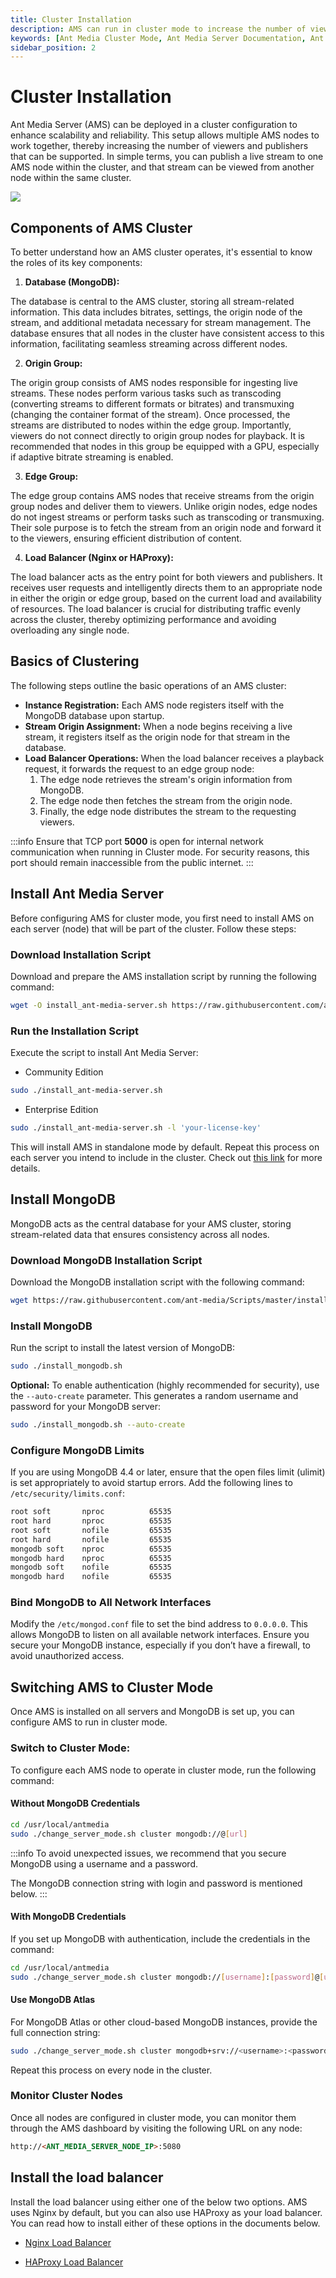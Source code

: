 ```yaml
---
title: Cluster Installation
description: AMS can run in cluster mode to increase the number of viewers and publishers. You can publish a live stream to one node of AMS in the cluster and you can watch the stream in another node in the cluster.
keywords: [Ant Media Cluster Mode, Ant Media Server Documentation, Ant Media Server Tutorials]
sidebar_position: 2
---
```


# Cluster Installation

Ant Media Server (AMS) can be deployed in a cluster configuration to enhance scalability and reliability. This setup allows multiple AMS nodes to work together, thereby increasing the number of viewers and publishers that can be supported. In simple terms, you can publish a live stream to one AMS node within the cluster, and that stream can be viewed from another node within the same cluster.

![](@site/static/img/origin_edge.png)

## Components of AMS Cluster

To better understand how an AMS cluster operates, it's essential to know the roles of its key components:

1. **Database (MongoDB):**

The database is central to the AMS cluster, storing all stream-related information. This data includes bitrates, settings, the origin node of the stream, and additional metadata necessary for stream management. The database ensures that all nodes in the cluster have consistent access to this information, facilitating seamless streaming across different nodes.

2. **Origin Group:**

The origin group consists of AMS nodes responsible for ingesting live streams. These nodes perform various tasks such as transcoding (converting streams to different formats or bitrates) and transmuxing (changing the container format of the stream). Once processed, the streams are distributed to nodes within the edge group. Importantly, viewers do not connect directly to origin group nodes for playback. It is recommended that nodes in this group be equipped with a GPU, especially if adaptive bitrate streaming is enabled.

3. **Edge Group:**

The edge group contains AMS nodes that receive streams from the origin group nodes and deliver them to viewers. Unlike origin nodes, edge nodes do not ingest streams or perform tasks such as transcoding or transmuxing. Their sole purpose is to fetch the stream from an origin node and forward it to the viewers, ensuring efficient distribution of content.

4. **Load Balancer (Nginx or HAProxy):**

The load balancer acts as the entry point for both viewers and publishers. It receives user requests and intelligently directs them to an appropriate node in either the origin or edge group, based on the current load and availability of resources. The load balancer is crucial for distributing traffic evenly across the cluster, thereby optimizing performance and avoiding overloading any single node.

## Basics of Clustering

The following steps outline the basic operations of an AMS cluster:

- **Instance Registration:** Each AMS node registers itself with the MongoDB database upon startup.
- **Stream Origin Assignment:** When a node begins receiving a live stream, it registers itself as the origin node for that stream in the database.
- **Load Balancer Operations:** When the load balancer receives a playback request, it forwards the request to an edge group node:
  1. The edge node retrieves the stream's origin information from MongoDB.
  2. The edge node then fetches the stream from the origin node.
  3. Finally, the edge node distributes the stream to the requesting viewers.

:::info
Ensure that TCP port **5000** is open for internal network communication when running in Cluster mode. For security reasons, this port should remain inaccessible from the public internet.
:::


## Install Ant Media Server

Before configuring AMS for cluster mode, you first need to install AMS on each server (node) that will be part of the cluster. Follow these steps:

### Download Installation Script

Download and prepare the AMS installation script by running the following command:

```bash
wget -O install_ant-media-server.sh https://raw.githubusercontent.com/ant-media/Scripts/master/install_ant-media-server.sh && sudo chmod 755 install_ant-media-server.sh
```

### Run the Installation Script

Execute the script to install Ant Media Server:

- Community Edition

```bash
sudo ./install_ant-media-server.sh
```

- Enterprise Edition

```bash
sudo ./install_ant-media-server.sh -l 'your-license-key'
```

This will install AMS in standalone mode by default. Repeat this process on each server you intend to include in the cluster. Check out [this link](https://antmedia.io/docs/guides/installing-on-linux/installing-ams-on-linux/) for more details.


## Install MongoDB

MongoDB acts as the central database for your AMS cluster, storing stream-related data that ensures consistency across all nodes.

### Download MongoDB Installation Script

Download the MongoDB installation script with the following command:

```bash
wget https://raw.githubusercontent.com/ant-media/Scripts/master/install_mongodb.sh && sudo chmod +x install_mongodb.sh
```

### Install MongoDB

Run the script to install the latest version of MongoDB:

```bash
sudo ./install_mongodb.sh
```

**Optional:** To enable authentication (highly recommended for security), use the `--auto-create` parameter. This generates a random username and password for your MongoDB server:

```bash
sudo ./install_mongodb.sh --auto-create
```

### Configure MongoDB Limits

If you are using MongoDB 4.4 or later, ensure that the open files limit (ulimit) is set appropriately to avoid startup errors. Add the following lines to `/etc/security/limits.conf`:

```bash
root soft       nproc          65535  
root hard       nproc          65535   
root soft       nofile         65535   
root hard       nofile         65535
mongodb soft    nproc          65535
mongodb hard    nproc          65535
mongodb soft    nofile         65535
mongodb hard    nofile         65535
```

### Bind MongoDB to All Network Interfaces

Modify the `/etc/mongod.conf` file to set the bind address to `0.0.0.0`. This allows MongoDB to listen on all available network interfaces. Ensure you secure your MongoDB instance, especially if you don’t have a firewall, to avoid unauthorized access.


## Switching AMS to Cluster Mode

Once AMS is installed on all servers and MongoDB is set up, you can configure AMS to run in cluster mode.

### Switch to Cluster Mode:

To configure each AMS node to operate in cluster mode, run the following command:

#### Without MongoDB Credentials

```bash
cd /usr/local/antmedia
sudo ./change_server_mode.sh cluster mongodb://@[url]
```

:::info
To avoid unexpected issues, we recommend that you secure MongoDB using a username and a password.

The MongoDB connection string with login and password is mentioned below.
:::

#### With MongoDB Credentials

If you set up MongoDB with authentication, include the credentials in the command:

```bash
cd /usr/local/antmedia
sudo ./change_server_mode.sh cluster mongodb://[username]:[password]@[url]
```

#### Use MongoDB Atlas

For MongoDB Atlas or other cloud-based MongoDB instances, provide the full connection string:

```bash
sudo ./change_server_mode.sh cluster mongodb+srv://<username>:<password>@<url>/<name>?<params>
```

Repeat this process on every node in the cluster.

### Monitor Cluster Nodes

Once all nodes are configured in cluster mode, you can monitor them through the AMS dashboard by visiting the following URL on any node:

```html
http://<ANT_MEDIA_SERVER_NODE_IP>:5080
```

## Install the load balancer

Install the load balancer using either one of the below two options. AMS uses Nginx by default, but you can also use HAProxy as your load balancer. You can read how to install either of these options in the documents below.

- [Nginx Load Balancer](https://antmedia.io/docs/guides/clustering-and-scaling/load-balancing/nginx-load-balancer/)

- [HAProxy Load Balancer](https://antmedia.io/docs/guides/clustering-and-scaling/load-balancing/haproxy-load-balancer/)
